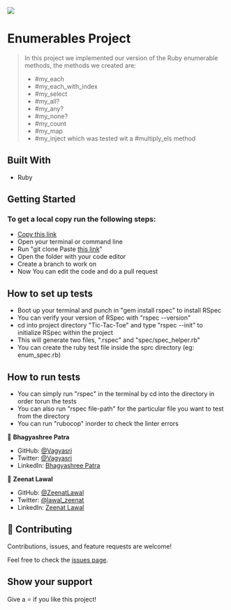 ![](https://img.shields.io/badge/Microverse-blueviolet)

# Enumerables Project

> In this project we implemented our version of the Ruby enumerable methods, the methods we created are:
> - #my_each
> - #my_each_with_index
> - #my_select
> - #my_all?
> - #my_any?
> - #my_none?
> - #my_count
> - #my_map
> - #my_inject which was tested wit a #multiply_els method

## Built With

- Ruby


## Getting Started

### To get a local copy run the following steps:

- [Copy this link](https://github.com/ZeenatLawal/enumerables)
- Open your terminal or command line
- Run "git clone Paste [this link](https://github.com/ZeenatLawal/enumerables)"
- Open the folder with your code editor
- Create a branch to work on
- Now You can edit the code and do a pull request

## How to set up tests

- Boot up your terminal and punch in "gem install rspec" to install RSpec
- You can verify your version of RSpec with "rspec --version"
- cd into project directory "Tic-Tac-Toe" and type "rspec --init" to initialize RSpec within the project
- This will generate two files, ".rspec" and "spec/spec_helper.rb"
- You can create the ruby test file inside the sprc directory (eg: enum_spec.rb)

## How to run tests

- You can simply run "rspec" in the terminal by cd into the directory in order torun the tests
- You can also run "rspec file-path" for the particular file you want to test from the directory
- You can run "rubocop" inorder to check the linter errors

👤 **Bhagyashree Patra**

- GitHub: [@Vagyasri](https://github.com/Vagyasri)
- Twitter: [@Vagyasri](https://twitter.com/Vagyasri)
- LinkedIn: [Bhagyashree Patra](https://www.linkedin.com/in/bhagyashree-patra-029bb059/)

👤 **Zeenat Lawal**

- GitHub: [@ZeenatLawal](https://github.com/ZeenatLawal)
- Twitter: [@lawal_zeenat](https://twitter.com/lawal_zeenat)
- LinkedIn: [Zeenat Lawal](https://www.linkedin.com/in/zeenat-lawal-665872120/)

## 🤝 Contributing

Contributions, issues, and feature requests are welcome!

Feel free to check the [issues page](https://github.com/ZeenatLawal/enumerables/issues).

## Show your support

Give a ⭐️ if you like this project!
